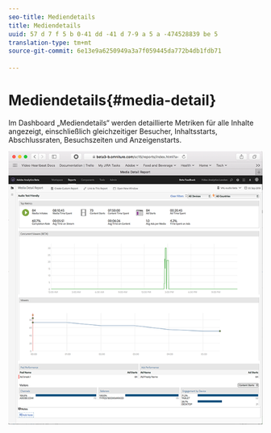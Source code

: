 ```yaml
---
seo-title: Mediendetails
title: Mediendetails
uuid: 57 d 7 f 5 b 0-41 dd -41 d 7-9 a 5 a -474528839 be 5
translation-type: tm+mt
source-git-commit: 6e13e9a6250949a3a7f059445da772b4db1fdb71

---
```



# Mediendetails{#media-detail}

Im Dashboard „Mediendetails“ werden detaillierte Metriken für alle Inhalte angezeigt, einschließlich gleichzeitiger Besucher, Inhaltsstarts, Abschlussraten, Besuchszeiten und Anzeigenstarts.

![](assets/media_detail.png)

